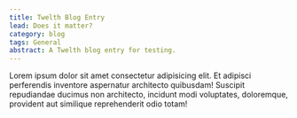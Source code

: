 ```yaml
---
title: Twelth Blog Entry
lead: Does it matter?
category: blog
tags: General
abstract: A Twelth blog entry for testing.
---
```


Lorem ipsum dolor sit amet consectetur adipisicing elit. Et adipisci perferendis inventore aspernatur architecto quibusdam! Suscipit repudiandae ducimus non architecto, incidunt modi voluptates, doloremque, provident aut similique reprehenderit odio totam!
